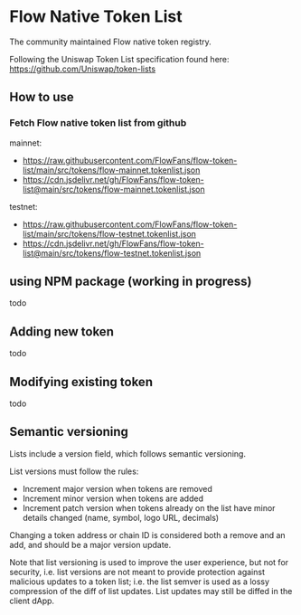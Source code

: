 # Flow Native Token List

The community maintained Flow native token registry.

Following the Uniswap Token List specification found here: <https://github.com/Uniswap/token-lists>

## How to use

### Fetch Flow native token list from github

mainnet:

- <https://raw.githubusercontent.com/FlowFans/flow-token-list/main/src/tokens/flow-mainnet.tokenlist.json>
- <https://cdn.jsdelivr.net/gh/FlowFans/flow-token-list@main/src/tokens/flow-mainnet.tokenlist.json>

testnet:

- <https://raw.githubusercontent.com/FlowFans/flow-token-list/main/src/tokens/flow-testnet.tokenlist.json>
- <https://cdn.jsdelivr.net/gh/FlowFans/flow-token-list@main/src/tokens/flow-testnet.tokenlist.json>

## using NPM package (working in progress)

todo

## Adding new token

todo

## Modifying existing token

todo

## Semantic versioning

Lists include a version field, which follows semantic versioning.

List versions must follow the rules:

- Increment major version when tokens are removed
- Increment minor version when tokens are added
- Increment patch version when tokens already on the list have minor details changed (name, symbol, logo URL, decimals)

Changing a token address or chain ID is considered both a remove and an add, and should be a major version update.

Note that list versioning is used to improve the user experience, but not for security, i.e. list versions are not meant to provide protection against malicious updates to a token list; i.e. the list semver is used as a lossy compression of the diff of list updates. List updates may still be diffed in the client dApp.
